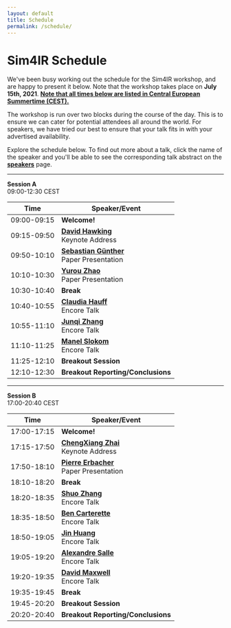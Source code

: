 ```yaml
---
layout: default
title: Schedule
permalink: /schedule/
---
```


# Sim4IR Schedule

We've been busy working out the schedule for the Sim4IR workshop, and are happy to present it below. Note that the workshop takes place on **July 15th, 2021**. <span id="timezone-status">**<u>Note that all times below are listed in Central European Summertime (CEST).</u>**</span>

The workshop is run over two blocks during the course of the day. This is to ensure we can cater for potential attendees all around the world. For speakers, we have tried our best to ensure that your talk fits in with your advertised availability.

Explore the schedule below. To find out more about a talk, click the name of the speaker and you'll be able to see the corresponding talk abstract on the **[speakers](/speakers/)** page.

***

**Session A**<br /><span class="time">09:00-12:30</span> <span class="timezone">CEST</span>

| Time        | Speaker/Event                                         |
|-------------|-------------------------------------------------------|
| <span class="time">09:00-09:15</span> | **Welcome!** |
| <span class="time">09:15-09:50</span> | [**David Hawking**](/speakers/#dave)<br />Keynote Address                      |
| <span class="time">09:50-10:10</span> | [**Sebastian Günther**](/speakers/#sebastian)<br />Paper Presentation              |
| <span class="time">10:10-10:30</span> | [**Yurou Zhao**](/speakers/#yurou)<br />Paper Presentation                     |
| <span class="time">10:30-10:40</span> | **Break**                                             |
| <span class="time">10:40-10:55</span> | [**Claudia Hauff**](/speakers/#claudia)<br />Encore Talk                         |
| <span class="time">10:55-11:10</span> | [**Junqi Zhang**](/speakers/#junqi)<br />Encore Talk                           |
| <span class="time">11:10-11:25</span> | [**Manel Slokom**](/speakers/#manel)<br />Encore Talk                          |
| <span class="time">11:25-12:10</span> | **Breakout Session**                                  |
| <span class="time">12:10-12:30</span> | **Breakout Reporting/Conclusions**                                  |

***

**Session B**<br /><span class="time">17:00-20:40</span> <span class="timezone">CEST</span>

| Time        | Speaker/Event                                         |
|-------------|-------------------------------------------------------|
| <span class="time">17:00-17:15</span> | **Welcome!** |
| <span class="time">17:15-17:50</span> | [**ChengXiang Zhai**](/speakers/#chengxiang)<br />Keynote Address                  |
| <span class="time">17:50-18:10</span> | [**Pierre Erbacher**](/speakers/#pierre)<br />Paper Presentation                |
| <span class="time">18:10-18:20</span> | **Break**                                             |
| <span class="time">18:20-18:35</span> | [**Shuo Zhang**](/speakers/#shuo)<br />Encore Talk                            |
| <span class="time">18:35-18:50</span> | [**Ben Carterette**](/speakers/#ben)<br />Encore Talk                        |
| <span class="time">18:50-19:05</span> | [**Jin Huang**](/speakers/#jin)<br />Encore Talk                             |
| <span class="time">19:05-19:20</span> | [**Alexandre Salle**](/speakers/#alex)<br />Encore Talk                      |
| <span class="time">19:20-19:35</span> | [**David Maxwell**](/speakers/#david)<br />Encore Talk                          |
| <span class="time">19:35-19:45</span> | **Break**                                             |
| <span class="time">19:45-20:20</span> | **Breakout Session**                                  |
| <span class="time">20:20-20:40</span> | **Breakout Reporting/Conclusions**                                       |
